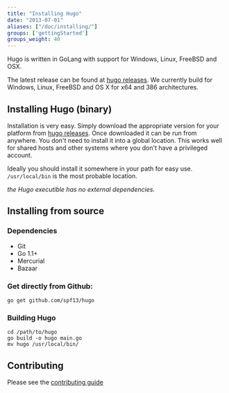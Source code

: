 ```yaml
---
title: "Installing Hugo"
date: "2013-07-01"
aliases: ["/doc/installing/"]
groups: ['gettingStarted']
groups_weight: 40
---
```


Hugo is written in GoLang with support for Windows, Linux, FreeBSD and OSX.

The latest release can be found at [hugo releases](https://github.com/spf13/hugo/releases).
We currently build for Windows, Linux, FreeBSD and OS X for x64
and 386 architectures. 

## Installing Hugo (binary)

Installation is very easy. Simply download the appropriate version for your
platform from [hugo releases](https://github.com/spf13/hugo/releases).
Once downloaded it can be run from anywhere. You don't need to install
it into a global location. This works well for shared hosts and other systems
where you don't have a privileged account.

Ideally you should install it somewhere in your path for easy use. `/usr/local/bin` 
is the most probable location.

*the Hugo executible has no external dependencies.*

## Installing from source

### Dependencies

* Git
* Go 1.1+
* Mercurial
* Bazaar

### Get directly from Github:

    go get github.com/spf13/hugo

### Building Hugo

    cd /path/to/hugo
    go build -o hugo main.go
    mv hugo /usr/local/bin/

## Contributing

Please see the [contributing guide](/doc/contributing)
